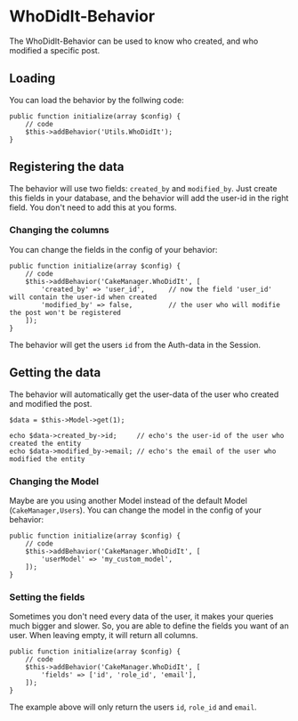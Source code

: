 WhoDidIt-Behavior
==================

The WhoDidIt-Behavior can be used to know who created, and who modified a specific post. 

Loading
-------

You can load the behavior by the follwing code:

    public function initialize(array $config) {
        // code
        $this->addBehavior('Utils.WhoDidIt');
    }

Registering the data
--------------------

The behavior will use two fields: `created_by` and `modified_by`. Just create this fields in your database, and the behavior will add the user-id in the right field. You don't need to add this at you forms.

### Changing the columns
You can change the fields in the config of your behavior:

    public function initialize(array $config) {
        // code
        $this->addBehavior('CakeManager.WhoDidIt', [
            'created_by' => 'user_id',      // now the field 'user_id' will contain the user-id when created
            'modified_by' => false,         // the user who will modifie the post won't be registered
        ]);
    }

The behavior will get the users `id` from the Auth-data in the Session.

Getting the data
----------------    

The behavior will automatically get the user-data of the user who created and modified the post.

    $data = $this->Model->get(1);
        
    echo $data->created_by->id;     // echo's the user-id of the user who created the entity
    echo $data->modified_by->email; // echo's the email of the user who modified the entity

### Changing the Model
Maybe are you using another Model instead of the default Model (`CakeManager,Users`).
You can change the model in the config of your behavior:

    public function initialize(array $config) {
        // code
        $this->addBehavior('CakeManager.WhoDidIt', [
            'userModel' => 'my_custom_model',
        ]);
    }

### Setting the fields

Sometimes you don't need every data of the user, it makes your queries much bigger and slower. So, you are able to define the fields you want of an user. When leaving empty, it will return all columns.

    public function initialize(array $config) {
        // code
        $this->addBehavior('CakeManager.WhoDidIt', [
            'fields' => ['id', 'role_id', 'email'],
        ]);
    }
    
The example above will only return the users `id`, `role_id` and `email`.
